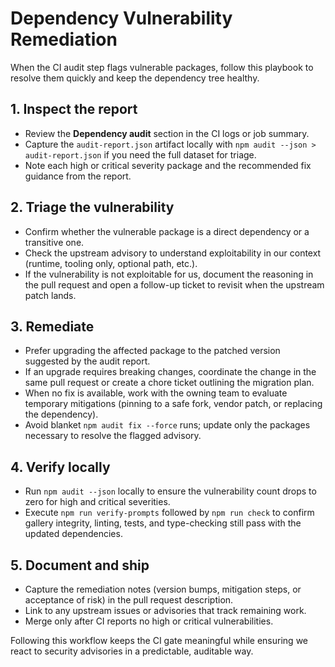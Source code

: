 # Dependency Vulnerability Remediation

When the CI audit step flags vulnerable packages, follow this playbook to resolve them quickly and keep the dependency tree healthy.

## 1. Inspect the report
- Review the **Dependency audit** section in the CI logs or job summary.
- Capture the `audit-report.json` artifact locally with `npm audit --json > audit-report.json` if you need the full dataset for triage.
- Note each high or critical severity package and the recommended fix guidance from the report.

## 2. Triage the vulnerability
- Confirm whether the vulnerable package is a direct dependency or a transitive one.
- Check the upstream advisory to understand exploitability in our context (runtime, tooling only, optional path, etc.).
- If the vulnerability is not exploitable for us, document the reasoning in the pull request and open a follow-up ticket to revisit when the upstream patch lands.

## 3. Remediate
- Prefer upgrading the affected package to the patched version suggested by the audit report.
- If an upgrade requires breaking changes, coordinate the change in the same pull request or create a chore ticket outlining the migration plan.
- When no fix is available, work with the owning team to evaluate temporary mitigations (pinning to a safe fork, vendor patch, or replacing the dependency).
- Avoid blanket `npm audit fix --force` runs; update only the packages necessary to resolve the flagged advisory.

## 4. Verify locally
- Run `npm audit --json` locally to ensure the vulnerability count drops to zero for high and critical severities.
- Execute `npm run verify-prompts` followed by `npm run check` to confirm gallery integrity, linting, tests, and type-checking still pass with the updated dependencies.

## 5. Document and ship
- Capture the remediation notes (version bumps, mitigation steps, or acceptance of risk) in the pull request description.
- Link to any upstream issues or advisories that track remaining work.
- Merge only after CI reports no high or critical vulnerabilities.

Following this workflow keeps the CI gate meaningful while ensuring we react to security advisories in a predictable, auditable way.
